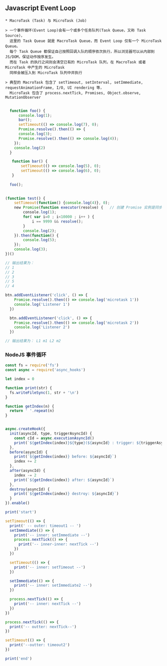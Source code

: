 ## Javascript Event Loop

    * MacroTask (Task) 与 MicroTask (Job)  
    
    > 一个事件循环(Event Loop)会有一个或多个任务队列(Task Queue，又称 Task Source)，
      这里的 Task Queue 就是 MacroTask Queue，而 Event Loop 仅有一个 MicroTask Queue。
      每个 Task Queue 都保证自己按照回调入队的顺序依次执行，所以浏览器可以从内部到JS/DOM，保证动作按序发生。
      而在 Task 的执行之间则会清空已有的 MicroTask 队列，在 MacroTask 或者 MicroTask 中产生的 MicroTask 
      同样会被压入到 MicroTask 队列中并执行  
      
    > 典型的 MacroTask 包含了 setTimeout, setInterval, setImmediate, requestAnimationFrame, I/O, UI rendering 等，
      MicroTask 包含了 process.nextTick, Promises, Object.observe, MutationObserver 


```javascript
   
  function foo() {
      console.log(1);
      bar();
      setTimeout(() => console.log(7), 0);
      Promise.resolve().then(() => {
      console.log(3);
      Promise.resolve().then(() => console.log(4));
    });
    console.log(2)
  }

   function bar() {
       setTimeout(() => console.log(5), 0);
       setTimeout(() => console.log(6), 0);
   }
  
  foo();
  
```



```js
(function test() {
    setTimeout(function() {console.log(4)}, 0);
    new Promise(function executor(resolve) {   // 创建 Promise 实例是同步的 ！！
        console.log(1);
        for( var i=0 ; i<10000 ; i++ ) {
            i == 9999 && resolve();
        }
        console.log(2);
    }).then(function() {
        console.log(5);
    });
    console.log(3);
})()

// 输出结果为：
// 1
// 2
// 3
// 5
// 4

```



```js
btn.addEventListener('click', () => {
    Promise.resolve().then(() => console.log('microtask 1'))
    console.log('Listener 1')
  })

  btn.addEventListener('click', () => {
    Promise.resolve().then(() => console.log('microtask 2'))
    console.log('Listener 2')
  })

// 输出结果为： L1 m1 L2 m2

```  



### NodeJS 事件循环
```js
const fs = require('fs')
const async = require('async_hooks')

let index = 0

function print(str) {
  fs.writeFileSync(1, str + '\n')
}

function getIndex(n) {
  return ' '.repeat(n)
}


async.createHook({
  init(asyncId, type, triggerAsyncId) {
    const cId = async.executionAsyncId()
    print(`${getIndex(index)}${type}(${asyncId} : trigger: ${triggerAsyncId} scope: ${cId}`)
  },
  before(asyncId) {
    print(`${getIndex(index)} before: ${asyncId}`)
    index += 2
  },
  after(asyncId) {
    index -= 2
    print(`${getIndex(index)} after: ${asyncId}`)
  },
  destroy(asyncId) {
    print(`${getIndex(index)} destroy: ${asyncId}`)
  }
}).enable()

print('start')

setTimeout(() => {
  print(' -- outer: timeout1 -- ')
  setImmediate(() => {
    print('-- inner: setImmediate --')
    process.nextTick(() => {
      print('-- inner-inner: nextTick --')
    })
  })

  setTimeout(() => {
    print('-- inner: setTimeout --')
  })

  setImmediate(() => {
    print('-- inner: setImmediate2 --')
  })

  process.nextTick(() => {
    print('-- inner: nextTick --')
  })
})

process.nextTick(() => {
  print('-- outter: nextTick--')
})

setTimeout(() => {
  print('--outter: timeout2')
})

print('end')

```
